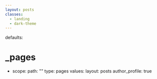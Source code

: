 ```yaml
---
layout: posts
classes:
  - landing
  - dark-theme
---
```


defaults:
  # _pages
  - scope:
      path: ""
      type: pages
    values:
      layout: posts
      author_profile: true
